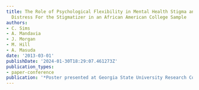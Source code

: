 ```yaml
---
title: The Role of Psychological Flexibility in Mental Health Stigma and Psychological
  Distress For the Stigmatizer in an African American College Sample
authors:
- C. Sims
- A. Mandavia
- J. Morgan
- M. Hill
- A. Masuda
date: '2013-03-01'
publishDate: '2024-01-30T18:29:07.461273Z'
publication_types:
- paper-conference
publication: '*Poster presented at Georgia State University Research Conference*'
---
```

